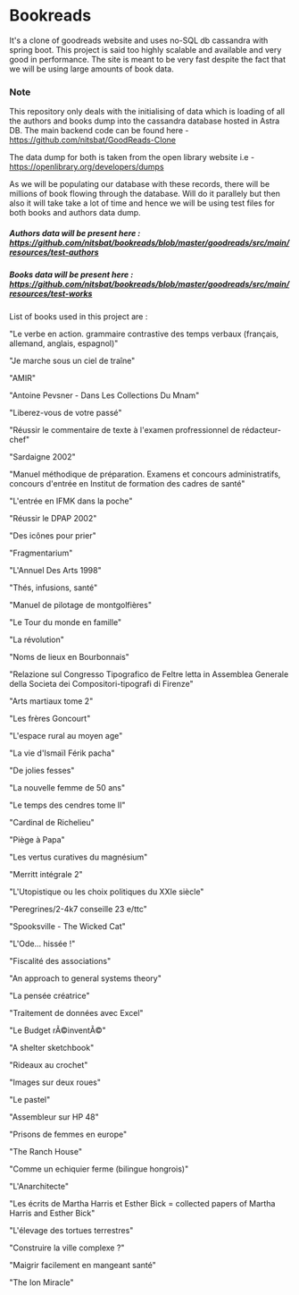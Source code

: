 # Bookreads
It's a clone of goodreads website and uses no-SQL db cassandra with spring boot.
This project is said too highly scalable and available and very good in performance. 
The site is meant to be very fast despite the fact that we will be using large amounts of book data.

### Note 
This repository only deals with the initialising of data which is loading of all the authors and books dump into the cassandra database hosted in Astra DB.
The main backend code can be found here - https://github.com/nitsbat/GoodReads-Clone

The data dump for both is taken from the open library website i.e - https://openlibrary.org/developers/dumps

As we will be populating our database with these records, there will be millions of book flowing through the database. Will do it parallely but then also it will take
take a lot of time and hence we will be using test files for both books and authors data dump.

##### Authors data will be present here : https://github.com/nitsbat/bookreads/blob/master/goodreads/src/main/resources/test-authors
##### Books data will be present here : https://github.com/nitsbat/bookreads/blob/master/goodreads/src/main/resources/test-works

List of books used in this project are : 

"Le verbe en action. grammaire contrastive des temps verbaux (français, allemand, anglais, espagnol)"

"Je marche sous un ciel de traîne"

"AMIR"

"Antoine Pevsner - Dans Les Collections Du Mnam"

"Liberez-vous de votre passé"

"Réussir le commentaire de texte à l'examen profressionnel de rédacteur-chef"

"Sardaigne 2002"

"Manuel méthodique de préparation. Examens et concours administratifs, concours d'entrée en Institut de formation des cadres de santé"

"L'entrée en IFMK dans la poche"

"Réussir le DPAP 2002"

"Des icônes pour prier"

"Fragmentarium"

"L'Annuel Des Arts 1998"

"Thés, infusions, santé"

"Manuel de pilotage de montgolfières"

"Le Tour du monde en famille"

"La révolution"

"Noms de lieux en Bourbonnais"

"Relazione sul Congresso Tipografico de Feltre letta in Assemblea Generale della Societa dei Compositori-tipografi di Firenze"

"Arts martiaux tome 2"

"Les frères Goncourt"

"L'espace rural au moyen age"

"La vie d'Ismaïl Férik pacha"

"De jolies fesses"

"La nouvelle femme de 50 ans"

"Le temps des cendres tome II"

"Cardinal de Richelieu"

"Piège à Papa"

"Les vertus curatives du magnésium"

"Merritt intégrale 2"

"L'Utopistique ou les choix politiques du XXIe siècle"

"Peregrines/2-4k7 conseille 23 e/ttc"

"Spooksville - The Wicked Cat"

"L'Ode... hissée !"

"Fiscalité des associations"

"An approach to general systems theory"

"La pensée créatrice"

"Traitement de données avec Excel"

"Le Budget rÃ©inventÃ©"

"A shelter sketchbook"

"Rideaux au crochet"

"Images sur deux roues"

"Le pastel"

"Assembleur sur HP 48"

"Prisons de femmes en europe"

"The Ranch House"

"Comme un echiquier ferme (bilingue hongrois)"

"L'Anarchitecte"

"Les écrits de Martha Harris et Esther Bick = collected papers of Martha Harris and Esther Bick"

"L'élevage des tortues terrestres"

"Construire la ville complexe ?"

"Maigrir facilement en mangeant santé"

"The Ion Miracle"



